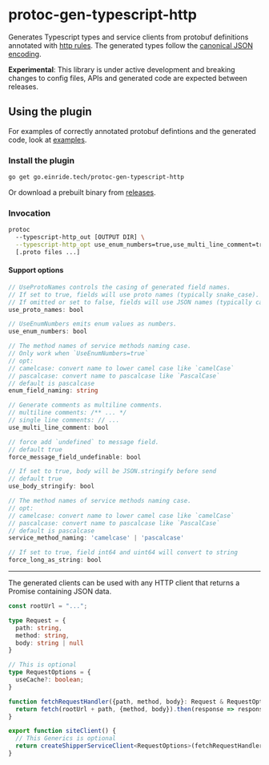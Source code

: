 protoc-gen-typescript-http
==========================

Generates Typescript types and service clients from protobuf definitions annotated with [http rules](https://github.com/googleapis/googleapis/blob/master/google/api/http.proto). The generated types follow the [canonical JSON encoding](https://developers.google.com/protocol-buffers/docs/proto3#json).

**Experimental**: This library is under active development and breaking changes to config files, APIs and generated code are expected between releases.

Using the plugin
----------------

For examples of correctly annotated protobuf defintions and the generated code, look at [examples](./examples).

### Install the plugin

```bash
go get go.einride.tech/protoc-gen-typescript-http
```

Or download a prebuilt binary from [releases](./releases).

### Invocation

```bash
protoc 
  --typescript-http_out [OUTPUT DIR] \
  --typescript-http_opt use_enum_numbers=true,use_multi_line_comment=true
  [.proto files ...]
```

#### Support options

```ts
// UseProtoNames controls the casing of generated field names.
// If set to true, fields will use proto names (typically snake_case).
// If omitted or set to false, fields will use JSON names (typically camelCase).
use_proto_names: bool

// UseEnumNumbers emits enum values as numbers.
use_enum_numbers: bool

// The method names of service methods naming case.
// Only work when `UseEnumNumbers=true`
// opt:
// camelcase: convert name to lower camel case like `camelCase`
// pascalcase: convert name to pascalcase like `PascalCase`
// default is pascalcase
enum_field_naming: string

// Generate comments as multiline comments.
// multiline comments: /** ... */
// single line comments: // ...
use_multi_line_comment: bool

// force add `undefined` to message field.
// default true
force_message_field_undefinable: bool

// If set to true, body will be JSON.stringify before send
// default true
use_body_stringify: bool

// The method names of service methods naming case.
// opt:
// camelcase: convert name to lower camel case like `camelCase`
// pascalcase: convert name to pascalcase like `PascalCase`
// default is pascalcase
service_method_naming: 'camelcase' | 'pascalcase'

// If set to true, field int64 and uint64 will convert to string
force_long_as_string: bool
```

---

The generated clients can be used with any HTTP client that returns a Promise containing JSON data.

```typescript
const rootUrl = "...";

type Request = {
  path: string,
  method: string,
  body: string | null
}

// This is optional
type RequestOptions = {
  useCache?: boolean;
}

function fetchRequestHandler({path, method, body}: Request & RequestOptions) {
  return fetch(rootUrl + path, {method, body}).then(response => response.json())
}

export function siteClient() {
  // This Generics is optional
  return createShipperServiceClient<RequestOptions>(fetchRequestHandler);
}
```
